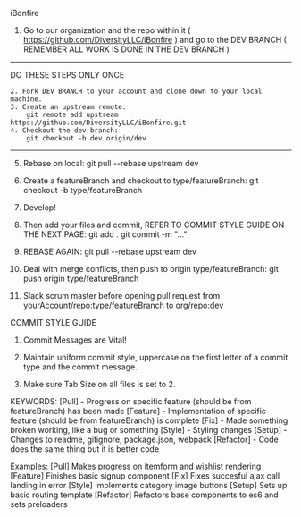 iBonfire

1. Go to our organization and the repo within it ( https://github.com/DiversityLLC/iBonfire ) and go to the DEV BRANCH ( REMEMBER ALL WORK IS DONE IN THE DEV BRANCH )

**********************************************************************************************************

DO THESE STEPS ONLY ONCE

	2. Fork DEV BRANCH to your account and clone down to your local machine.
	3. Create an upstream remote:
		git remote add upstream https://github.com/DiversityLLC/iBonfire.git
	4. Checkout the dev branch: 
		git checkout -b dev origin/dev

**********************************************************************************************************

5. Rebase on local: 
	git pull --rebase upstream dev

6. Create a featureBranch and checkout to type/featureBranch:
	git checkout -b type/featureBranch

7. Develop!

8. Then add your files and commit, REFER TO COMMIT STYLE GUIDE ON THE NEXT PAGE:
	git add .
	git commit -m "..."

9. REBASE AGAIN:
	git pull --rebase upstream dev

10. Deal with merge conflicts, then push to origin type/featureBranch:
	git push origin type/featureBranch

11. Slack scrum master before opening pull request from yourAccount/repo:type/featureBranch to org/repo:dev




COMMIT STYLE GUIDE

1. Commit Messages are Vital!

2. Maintain uniform commit style, uppercase on the first letter of a commit type and the commit message.

3. Make sure Tab Size on all files is set to 2.

KEYWORDS:
	[Pull] - Progress on specific feature (should be from featureBranch) has been made
	[Feature] - Implementation of specific feature (should be from featureBranch) is complete
	[Fix] - Made something broken working, like a bug or something
	[Style] - Styling changes
	[Setup] - Changes to readme, gitignore, package.json, webpack
	[Refactor] - Code does the same thing but it is better code

Examples:
	[Pull] Makes progress on itemform and wishlist rendering
	[Feature] Finishes basic signup component
	[Fix] Fixes succesful ajax call landing in error
	[Style] Implements category image buttons
	[Setup] Sets up basic routing template
	[Refactor] Refactors base components to es6 and sets preloaders